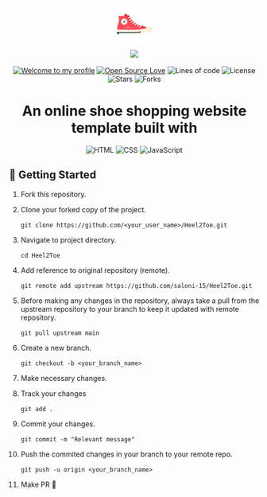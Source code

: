 <div align="center">
 <img src="images/logo.ico" height=70px />
</div>
<p align = 'center'>
 <a href='https://saloni-15.github.io/Heel2Toe/'>
    <img src = "https://img.shields.io/badge/Heel2Toe-4B275F?style=round" width = '20%'/></a> 
</p>

<div align="center">

[![Welcome to my profile](https://img.shields.io/badge/Hello,Programmer!-Welcome-blue.svg?style=flat&logo=github)](https://github.com/saloni-15)
[![Open Source Love](https://badges.frapsoft.com/os/v2/open-source.svg?v=103)](https://github.com/saloni-15/Heel2Toe)
![Lines of code](https://img.shields.io/tokei/lines/github/saloni-15/Heel2Toe?color=red&label=Lines%20of%20Code)
![License](https://img.shields.io/badge/License-MIT-red.svg)
![Stars](https://img.shields.io/github/stars/saloni-15/Heel2Toe?style=flat&logo=github)
![Forks](https://img.shields.io/github/forks/saloni-15/Heel2Toe?style=flat&logo=github)
</div>

<h1 align="center">An online shoe shopping website template built with </h3>
<div align="center"> 

![HTML](https://img.shields.io/badge/-HTML-3498DB?style=for-the-badge&logo=HTML5&logoColor=white)
![CSS](https://img.shields.io/badge/-CSS-1572B6?style=for-the-badge&logo=CSS3&logoColor=white)
![JavaScript](https://img.shields.io/badge/JavaScript-F7DF1E?style=for-the-badge&logo=javascript&logoColor=black) 

</div>

## 🎉 Getting Started

1. Fork this repository.

2. Clone your forked copy of the project.
   ```
   git clone https://github.com/<your_user_name>/Heel2Toe.git
   ```

3. Navigate to project directory.
   ```
   cd Heel2Toe
   ```
4. Add reference to original repository (remote).
   ```
   git remote add upstream https://github.com/saloni-15/Heel2Toe.git
   ```
5. Before making any changes in the repository, always take a pull from the upstream repository to your branch to keep it updated with remote repository.
   ```
   git pull upstream main
   ```
6. Create a new branch.
   ```
   git checkout -b <your_branch_name>
   ```
7. Make necessary changes.

8. Track your changes
   ```
   git add .
   ```
9. Commit your changes.
   ```
   git commit -m "Relevant message"
   ```
10. Push the commited changes in your branch to your remote repo.
    ```
    git push -u origin <your_branch_name>
    ```
11. Make PR 🚀

